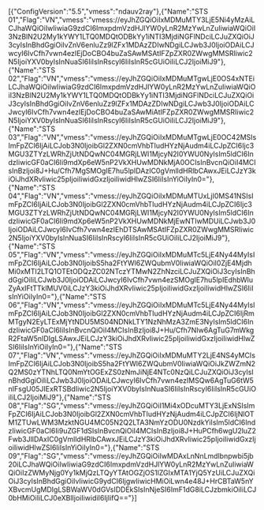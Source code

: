 [{"ConfigVersion":"5.5","vmess":"ndauv2ray"},{"Name":"STS 01","Flag":"VN","vmess":"vmess://eyJhZGQiOiIxMDMuMTY3LjE5Ni4yMzAiLCJhaWQiOiIwIiwiaG9zdCI6ImxpdmVzdHJlYW0yLnR2MzYwLnZuIiwiaWQiOiI3NzBlN2U2My1kYWY1LTQ0MDQtODBkYy1iNTI3MjdiNGFlNDciLCJuZXQiOiJ3cyIsInBhdGgiOiIvZnV6enluZz9lZFx1MDAzZDIwNDgiLCJwb3J0IjoiODAiLCJwcyI6IvCfh7vwn4ezIEjDoCBO4buZaSAwMSAtIFZpZXR0ZWwgMMSRIiwic2N5IjoiYXV0byIsInNuaSI6IiIsInRscyI6IiIsInR5cGUiOiIiLCJ2IjoiMiJ9"},{"Name":"STS 02","Flag":"VN","vmess":"vmess://eyJhZGQiOiIxMDMuMTgwLjE0OS4xNTEiLCJhaWQiOiIwIiwiaG9zdCI6ImxpdmVzdHJlYW0yLnR2MzYwLnZuIiwiaWQiOiI3NzBlN2U2My1kYWY1LTQ0MDQtODBkYy1iNTI3MjdiNGFlNDciLCJuZXQiOiJ3cyIsInBhdGgiOiIvZnV6enluZz9lZFx1MDAzZDIwNDgiLCJwb3J0IjoiODAiLCJwcyI6IvCfh7vwn4ezIEjDoCBO4buZaSAwMiAtIFZpZXR0ZWwgMMSRIiwic2N5IjoiYXV0byIsInNuaSI6IiIsInRscyI6IiIsInR5cGUiOiIiLCJ2IjoiMiJ9"},{"Name":"STS 03","Flag":"VN","vmess":"vmess://eyJhZGQiOiIxMDMuMTgwLjE0OC42MSIsImFpZCI6IjAiLCJob3N0IjoibGl2ZXN0cmVhbTIudHYzNjAudm4iLCJpZCI6Ijc3MGU3ZTYzLWRhZjUtNDQwNC04MGRjLWI1MjcyN2I0YWU0NyIsIm5ldCI6IndzIiwicGF0aCI6Ii9mdXp6eW5nP2VkXHUwMDNkMjA0OCIsInBvcnQiOiI4MCIsInBzIjoi8J+Hu/Cfh7MgSMOgIE7hu5lpIDAzIC0gVmlldHRlbCAwxJEiLCJzY3kiOiJhdXRvIiwic25pIjoiIiwidGxzIjoiIiwidHlwZSI6IiIsInYiOiIyIn0="},{"Name":"STS 04","Flag":"VN","vmess":"vmess://eyJhZGQiOiIxMDMuMTUxLjI0MS41NSIsImFpZCI6IjAiLCJob3N0IjoibGl2ZXN0cmVhbTIudHYzNjAudm4iLCJpZCI6Ijc3MGU3ZTYzLWRhZjUtNDQwNC04MGRjLWI1MjcyN2I0YWU0NyIsIm5ldCI6IndzIiwicGF0aCI6Ii9mdXp6eW5nP2VkXHUwMDNkMjEwNTIwMDUiLCJwb3J0IjoiODAiLCJwcyI6IvCfh7vwn4ezIEhDTSAwMSAtIFZpZXR0ZWwgMMSRIiwic2N5IjoiYXV0byIsInNuaSI6IiIsInRscyI6IiIsInR5cGUiOiIiLCJ2IjoiMiJ9"},{"Name":"STS 05","Flag":"VN","vmess":"vmess://eyJhZGQiOiIxMDMuMTc5LjE4Ny44MyIsImFpZCI6IjAiLCJob3N0IjoibS5ha2FtYWl6ZWQubmV0IiwiaWQiOiI0ZjE4MjdhMi0xMTI2LTQ1OTEtODQzZC02NTczYTMwN2ZhNzciLCJuZXQiOiJ3cyIsInBhdGgiOiIiLCJwb3J0IjoiODAiLCJwcyI6IvCfh7vwn4ezSMOgIE7hu5lpIEdhbWluZyAxIFtTTklMUV0iLCJzY3kiOiJhdXRvIiwic25pIjoiIiwidGxzIjoiIiwidHlwZSI6IiIsInYiOiIyIn0="},{"Name":"STS 06","Flag":"VN","vmess":"vmess://eyJhZGQiOiIxMDMuMTc5LjE4Ny44MyIsImFpZCI6IjAiLCJob3N0IjoibGl2ZXN0cmVhbTIudHYzNjAudm4iLCJpZCI6IjRmMTgyN2EyLTExMjYtNDU5MS04NDNkLTY1NzNhMzA3ZmE3NyIsIm5ldCI6IndzIiwicGF0aCI6IiIsInBvcnQiOiI4MCIsInBzIjoi8J+Hu/Cfh7NIw6AgTuG7mWkgR2FtaW5nIDIgLSAwxJEiLCJzY3kiOiJhdXRvIiwic25pIjoiIiwidGxzIjoiIiwidHlwZSI6IiIsInYiOiIyIn0="},{"Name":"STS 07","Flag":"VN","vmess":"vmess://eyJhZGQiOiIxMDMuMTY2LjE4NS4yMCIsImFpZCI6IjAiLCJob3N0IjoibS5ha2FtYWl6ZWQubmV0IiwiaWQiOiJkZWZmN2Q2MS0zYTNhLTQ0NmYtOGExZS0zNmJiNjE4NTc0NzQiLCJuZXQiOiJ3cyIsInBhdGgiOiIiLCJwb3J0IjoiODAiLCJwcyI6IvCfh7vwn4ezIMSQw6AgTuG6tW5nIFsgU05JIExRTSBdIiwic2N5IjoiYXV0byIsInNuaSI6IiIsInRscyI6IiIsInR5cGUiOiIiLCJ2IjoiMiJ9"},{"Name":"STS 08","Flag":"SG","vmess":"vmess://eyJhZGQiOiI1Mi4xODcuMTY3LjExNSIsImFpZCI6IjAiLCJob3N0IjoibGl2ZXN0cmVhbTIudHYzNjAudm4iLCJpZCI6IjNlOTM1ZTUwLWM3MzktNGU4MC05N2Q2LTA3NmYzODU0NzdkYiIsIm5ldCI6IndzIiwicGF0aCI6Ii9uZGF1dSIsInBvcnQiOiI4MCIsInBzIjoi8J+HuPCfh6wgU2luZ2Fwb3JlIDAxIC0gVmlldHRlbCAwxJEiLCJzY3kiOiJhdXRvIiwic25pIjoiIiwidGxzIjoiIiwidHlwZSI6IiIsInYiOiIyIn0="},{"Name":"STS 09","Flag":"SG","vmess":"vmess://eyJhZGQiOiIwMDAxLnNnLmdlbnpwbi5jb20iLCJhaWQiOiIwIiwiaG9zdCI6ImxpdmVzdHJlYW0yLnR2MzYwLnZuIiwiaWQiOiIzZWMyNjg0Yy1kMjQzLTQyYTAtOGZjOS1lZGIxMTA1YjQ5YzUiLCJuZXQiOiJ3cyIsInBhdGgiOiIvIiwicG9ydCI6IjgwIiwicHMiOiLwn4e48J+HrCBTaW5nYXBvcmUgMDIgLSBWaWV0dGVsIDDEkSIsInNjeSI6ImF1dG8iLCJzbmkiOiIiLCJ0bHMiOiIiLCJ0eXBlIjoiIiwidiI6IjIifQ=="}]
